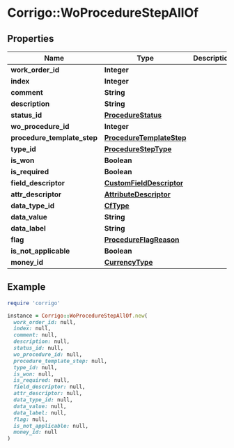 # Corrigo::WoProcedureStepAllOf

## Properties

| Name | Type | Description | Notes |
| ---- | ---- | ----------- | ----- |
| **work_order_id** | **Integer** |  | [optional] |
| **index** | **Integer** |  | [optional] |
| **comment** | **String** |  | [optional] |
| **description** | **String** |  | [optional] |
| **status_id** | [**ProcedureStatus**](ProcedureStatus.md) |  | [optional] |
| **wo_procedure_id** | **Integer** |  | [optional] |
| **procedure_template_step** | [**ProcedureTemplateStep**](ProcedureTemplateStep.md) |  | [optional] |
| **type_id** | [**ProcedureStepType**](ProcedureStepType.md) |  | [optional] |
| **is_won** | **Boolean** |  | [optional] |
| **is_required** | **Boolean** |  | [optional] |
| **field_descriptor** | [**CustomFieldDescriptor**](CustomFieldDescriptor.md) |  | [optional] |
| **attr_descriptor** | [**AttributeDescriptor**](AttributeDescriptor.md) |  | [optional] |
| **data_type_id** | [**CfType**](CfType.md) |  | [optional] |
| **data_value** | **String** |  | [optional] |
| **data_label** | **String** |  | [optional] |
| **flag** | [**ProcedureFlagReason**](ProcedureFlagReason.md) |  | [optional] |
| **is_not_applicable** | **Boolean** |  | [optional] |
| **money_id** | [**CurrencyType**](CurrencyType.md) |  | [optional] |

## Example

```ruby
require 'corrigo'

instance = Corrigo::WoProcedureStepAllOf.new(
  work_order_id: null,
  index: null,
  comment: null,
  description: null,
  status_id: null,
  wo_procedure_id: null,
  procedure_template_step: null,
  type_id: null,
  is_won: null,
  is_required: null,
  field_descriptor: null,
  attr_descriptor: null,
  data_type_id: null,
  data_value: null,
  data_label: null,
  flag: null,
  is_not_applicable: null,
  money_id: null
)
```

